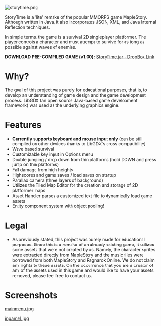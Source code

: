 ![storytime.png](https://bitbucket.org/repo/oX9rLp/images/1026898476-storytime.png)

StoryTime is a 'lite' remake of the popular MMORPG game MapleStory. Although written in Java, it also incorporates JSON, XML, and Java Internal Reflection techniques.

In simple terms, the game is a survival 2D singleplayer platformer. The player controls a character and must attempt to survive for as long as possible against waves of enemies.

**DOWNLOAD PRE-COMPILED GAME (v1.00):** [StoryTime.jar - DropBox Link](https://dl.dropboxusercontent.com/u/36132405/Projects/storytimev100_runnable.zip)

# Why? #
The goal of this project was purely for educational purposes, that is, to develop an understanding of game design and the game development process. LibGDX (an open source Java-based game development framework) was used as the underlying graphics engine.

# Features #
* **Currently supports keyboard and mouse input only** (can be still compiled on other devices thanks to LibGDX's cross compatibility)
* Wave based survival
* Customizable key input in Options menu
* Double jumping / drop down from thin platforms (hold DOWN and press jump on thin platforms)
* Fall damage from high heights
* Highscores and game saves / load saves on startup
* Parallax camera (three layers of background)
* Utilizes the Tiled Map Editor for the creation and storage of 2D platformer maps
* Asset Handler parses a customized text file to dynamically load game assets
* Entity component system with object pooling!

# Legal #
* As previously stated, this project was purely made for educational purposes. Since this is a remake of an already existing game, it utilizes some assets that were not created by us. Namely, the character sprites were extracted directly from MapleStory and the music files were borrowed from both MapleStory and Ragnarok Online. We do not claim any rights to these assets. On the occurrence that you are a creator of any of the assets used in this game and would like to have your assets removed, please feel free to contact us.

# Screenshots #
[mainmenu.jpg](https://bitbucket.org/repo/oX9rLp/images/2742762888-mainmenu.jpg)

[ingame1.jpg](https://bitbucket.org/repo/oX9rLp/images/1668187096-ingame1.jpg)